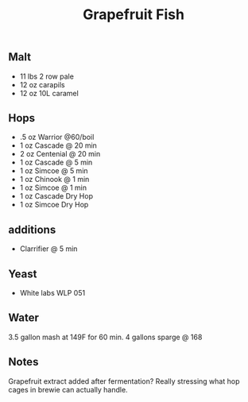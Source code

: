 ﻿---
layout: post
title: Grapefruit Fish
tags: [ beer ]
---
## Malt
- 11 lbs  2 row pale
- 12 oz carapils
- 12 oz 10L caramel

## Hops
- .5 oz Warrior  @60/boil
- 1 oz Cascade @ 20 min
- 2 oz Centenial @ 20 min
- 1 oz Cascade @ 5 min
- 1 oz Simcoe @ 5 min
- 1 oz Chinook @ 1 min
- 1 oz Simcoe @ 1 min
- 1 oz Cascade Dry Hop
- 1 oz Simcoe Dry Hop
## additions
- Clarrifier  @ 5 min
## Yeast
- White labs WLP 051
## Water
3.5 gallon mash at 149F for 60 min. 4 gallons sparge @ 168
## Notes
Grapefruit extract added after fermentation?
Really stressing what hop cages in brewie can actually handle. 
